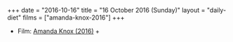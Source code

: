 +++
date = "2016-10-16"
title = "16 October 2016 (Sunday)"
layout = "daily-diet"
films = ["amanda-knox-2016"]
+++

<ul>
<li class="entry films">Film: <a href="/films/amanda-knox-2016">Amanda Knox (2016)</a> +</li>
</ul>
